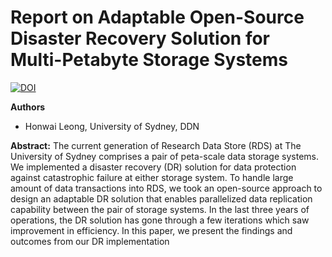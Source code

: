 # Report on Adaptable Open-Source Disaster Recovery Solution for Multi-Petabyte Storage Systems

[![DOI](https://zenodo.org/badge/DOI/10.5281/zenodo.10222743.svg)](https://doi.org/10.5281/zenodo.10222743)

**Authors**
* Honwai Leong, University of Sydney, DDN

**Abstract:**
The current generation of Research Data Store (RDS) at The University of Sydney comprises a pair of peta-scale data storage systems. We implemented a disaster recovery (DR) solution for data protection against catastrophic failure at either storage system. To handle large amount of data transactions into RDS, we took an open-source approach to design an adaptable DR solution that enables parallelized data replication capability between the pair of storage systems. In the last three years of operations, the DR solution has gone through a few iterations which saw improvement in efficiency. In this paper, we present the findings and outcomes from our DR implementation
